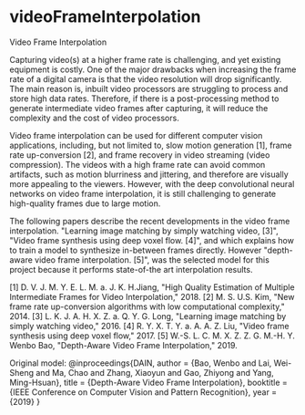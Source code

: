 # videoFrameInterpolation
Video Frame Interpolation

Capturing video(s) at a higher frame rate is challenging, and yet existing equipment is costly. One
of the major drawbacks when increasing the frame rate of a digital camera is that the video
resolution will drop significantly. The main reason is, inbuilt video processors are struggling to
process and store high data rates. Therefore, if there is a post-processing method to generate
intermediate video frames after capturing, it will reduce the complexity and the cost of video
processors.

Video frame interpolation can be used for different computer vision applications, including, but
not limited to, slow motion generation [1], frame rate up-conversion [2], and frame recovery in
video streaming (video compression). The videos with a high frame rate can avoid common
artifacts, such as motion blurriness and jittering, and therefore are visually more appealing to the
viewers. However, with the deep convolutional neural networks on video frame interpolation, it
is still challenging to generate high-quality frames due to large motion.

The following papers describe the recent developments in the video frame interpolation.
"Learning image matching by simply watching video, [3]", "Video frame synthesis using deep
voxel flow. [4]", and which explains how to train a model to synthesize in-between frames
directly. However "depth-aware video frame interpolation. [5]", was the selected model for this
project because it performs state-of-the art interpolation results.

[1] D. V. J. M. Y. E. L. M. a. J. K. H.Jiang, "High Quality Estimation of Multiple Intermediate
Frames for Video Interpolation," 2018.
[2] M. S. U.S. Kim, "New frame rate up-conversion algorithms with low computational
complexity," 2014.
[3] L. K. J. A. H. X. Z. a. Q. Y. G. Long, "Learning image matching by simply watching video,"
2016.
[4] R. Y. X. T. Y. a. A. A. Z. Liu, "Video frame synthesis using deep voxel flow," 2017.
[5] W.-S. L. C. M. X. Z. Z. G. M.-H. Y. Wenbo Bao, "Depth-Aware Video Frame Interpolation,"
2019. 

Original model:
@inproceedings{DAIN,
    author    = {Bao, Wenbo and Lai, Wei-Sheng and Ma, Chao and Zhang, Xiaoyun and Gao, Zhiyong and Yang, Ming-Hsuan}, 
    title     = {Depth-Aware Video Frame Interpolation}, 
    booktitle = {IEEE Conference on Computer Vision and Pattern Recognition},
    year      = {2019}
}
